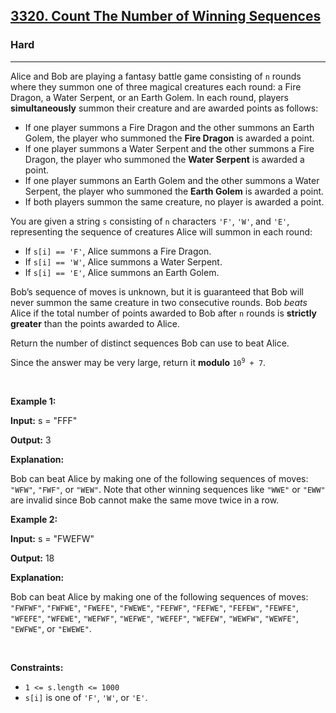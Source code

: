 <h2><a href="https://leetcode.com/problems/count-the-number-of-winning-sequences/">3320. Count The Number of Winning Sequences</a></h2><h3>Hard</h3><hr><div><p>Alice and Bob are playing a fantasy battle game consisting of <code>n</code> rounds where they summon one of three magical creatures each round: a Fire Dragon, a Water Serpent, or an Earth Golem. In each round, players <strong>simultaneously</strong> summon their creature and are awarded points as follows:</p>

<ul>
	<li>If one player summons a Fire Dragon and the other summons an Earth Golem, the player who summoned the <strong>Fire Dragon</strong> is awarded a point.</li>
	<li>If one player summons a Water Serpent and the other summons a Fire Dragon, the player who summoned the <strong>Water Serpent</strong> is awarded a point.</li>
	<li>If one player summons an Earth Golem and the other summons a Water Serpent, the player who summoned the <strong>Earth Golem</strong> is awarded a point.</li>
	<li>If both players summon the same creature, no player is awarded a point.</li>
</ul>

<p>You are given a string <code>s</code> consisting of <code>n</code> characters <code>'F'</code>, <code>'W'</code>, and <code>'E'</code>, representing the sequence of creatures Alice will summon in each round:</p>

<ul>
	<li>If <code>s[i] == 'F'</code>, Alice summons a Fire Dragon.</li>
	<li>If <code>s[i] == 'W'</code>, Alice summons a Water Serpent.</li>
	<li>If <code>s[i] == 'E'</code>, Alice summons an Earth Golem.</li>
</ul>

<p>Bob’s sequence of moves is unknown, but it is guaranteed that Bob will never summon the same creature in two consecutive rounds. Bob <em>beats</em> Alice if the total number of points awarded to Bob after <code>n</code> rounds is <strong>strictly greater</strong> than the points awarded to Alice.</p>

<p>Return the number of distinct sequences Bob can use to beat Alice.</p>

<p>Since the answer may be very large, return it <strong>modulo</strong> <code>10<sup>9</sup> + 7</code>.</p>

<p>&nbsp;</p>
<p><strong class="example">Example 1:</strong></p>

<div class="example-block">
<p><strong>Input:</strong> <span class="example-io">s = "FFF"</span></p>

<p><strong>Output:</strong> <span class="example-io">3</span></p>

<p><strong>Explanation:</strong></p>

<p>Bob can beat Alice by making one of the following sequences of moves: <code>"WFW"</code>, <code>"FWF"</code>, or <code>"WEW"</code>. Note that other winning sequences like <code>"WWE"</code> or <code>"EWW"</code> are invalid since Bob cannot make the same move twice in a row.</p>
</div>

<p><strong class="example">Example 2:</strong></p>

<div class="example-block">
<p><strong>Input:</strong> <span class="example-io">s = "FWEFW"</span></p>

<p><strong>Output:</strong> <span class="example-io">18</span></p>

<p><strong>Explanation:</strong></p>

<p><w>Bob can beat Alice by making one of the following sequences of moves: <code>"FWFWF"</code>, <code>"FWFWE"</code>, <code>"FWEFE"</code>, <code>"FWEWE"</code>, <code>"FEFWF"</code>, <code>"FEFWE"</code>, <code>"FEFEW"</code>, <code>"FEWFE"</code>, <code>"WFEFE"</code>, <code>"WFEWE"</code>, <code>"WEFWF"</code>, <code>"WEFWE"</code>, <code>"WEFEF"</code>, <code>"WEFEW"</code>, <code>"WEWFW"</code>, <code>"WEWFE"</code>, <code>"EWFWE"</code>, or <code>"EWEWE"</code>.</w></p>
</div>

<p>&nbsp;</p>
<p><strong>Constraints:</strong></p>

<ul>
	<li><code>1 &lt;= s.length &lt;= 1000</code></li>
	<li><code>s[i]</code> is one of <code>'F'</code>, <code>'W'</code>, or <code>'E'</code>.</li>
</ul>
</div>